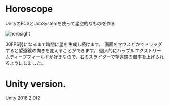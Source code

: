 # Horoscope
UnityのECSとJobSystemを使って星空的なものを作る

![horosight](https://user-images.githubusercontent.com/1702680/42926472-781c553e-8b6c-11e8-966f-c517d78c3022.gif)

30FPS弱になるまで暗闇に星を生成し続けます。
画面をマウスとかでドラッグすると望遠鏡の向きを変えることができます。
個人的にハッブルエクストリームディープフィールドが好きなので、右のスライダーで望遠鏡の倍率を上げられるようにしました。

# Unity version.
Unity 2018.2.0f2 
